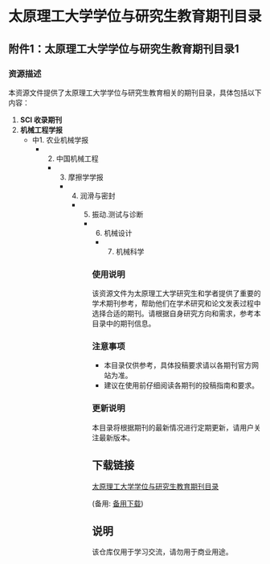 # 太原理工大学学位与研究生教育期刊目录

## 附件1：太原理工大学学位与研究生教育期刊目录1

### 资源描述

本资源文件提供了太原理工大学学位与研究生教育相关的期刊目录，具体包括以下内容：

1. **SCI 收录期刊**
2. **机械工程学报**
   - 中1. 农业机械学报
      - 2. 中国机械工程
         - 3. 摩擦学学报
            - 4. 润滑与密封
               - 5. 振动.测试与诊断
                  - 6. 机械设计
                     - 7. 机械科学

                     ### 使用说明

                     该资源文件为太原理工大学研究生和学者提供了重要的学术期刊参考，帮助他们在学术研究和论文发表过程中选择合适的期刊。请根据自身研究方向和需求，参考本目录中的期刊信息。

                     ### 注意事项

                     - 本目录仅供参考，具体投稿要求请以各期刊官方网站为准。
                     - 建议在使用前仔细阅读各期刊的投稿指南和要求。

                     ### 更新说明

                     本目录将根据期刊的最新情况进行定期更新，请用户关注最新版本。

                     ## 下载链接
                     [太原理工大学学位与研究生教育期刊目录](https://pan.quark.cn/s/909184d6264e) 

                     (备用: [备用下载](https://pan.baidu.com/s/14I8-dp6kUvxqqKa_bIIkNQ?pwd=1234))

                     ## 说明

                     该仓库仅用于学习交流，请勿用于商业用途。
